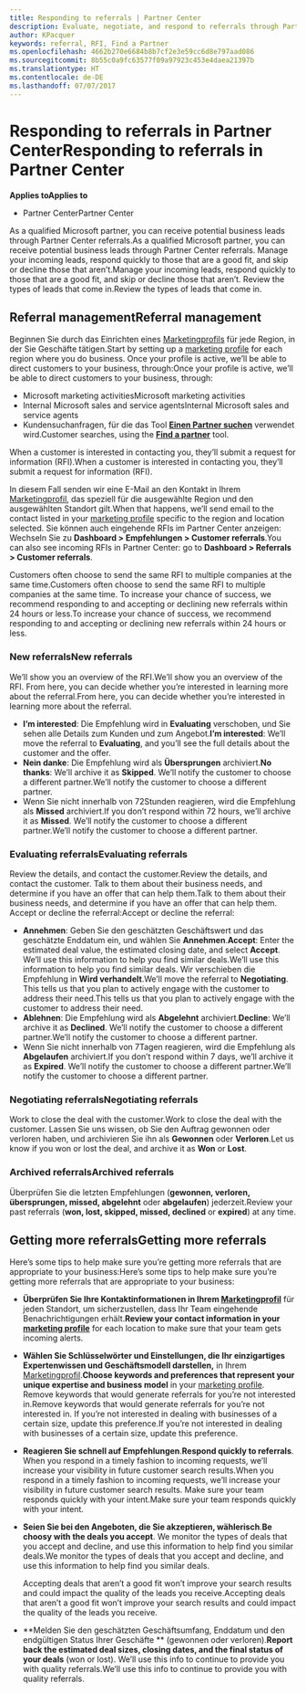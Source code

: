 ```yaml
---
title: Responding to referrals | Partner Center
description: Evaluate, negotiate, and respond to referrals through Partner Center.
author: KPacquer
keywords: referral, RFI, Find a Partner
ms.openlocfilehash: 4662b270e6684b8b7cf2e3e59cc6d8e797aad086
ms.sourcegitcommit: 8b55c0a9fc63577f09a97923c453e4daea21397b
ms.translationtype: HT
ms.contentlocale: de-DE
ms.lasthandoff: 07/07/2017
---
```

# <a name="responding-to-referrals-in-partner-center"></a><span data-ttu-id="29c32-104">Responding to referrals in Partner Center</span><span class="sxs-lookup"><span data-stu-id="29c32-104">Responding to referrals in Partner Center</span></span>

**<span data-ttu-id="29c32-105">Applies to</span><span class="sxs-lookup"><span data-stu-id="29c32-105">Applies to</span></span>**

-  <span data-ttu-id="29c32-106">Partner Center</span><span class="sxs-lookup"><span data-stu-id="29c32-106">Partner Center</span></span>

<span data-ttu-id="29c32-107">As a qualified Microsoft partner, you can receive potential business leads through Partner Center referrals.</span><span class="sxs-lookup"><span data-stu-id="29c32-107">As a qualified Microsoft partner, you can receive potential business leads through Partner Center referrals.</span></span> <span data-ttu-id="29c32-108">Manage your incoming leads, respond quickly to those that are a good fit, and skip or decline those that aren’t.</span><span class="sxs-lookup"><span data-stu-id="29c32-108">Manage your incoming leads, respond quickly to those that are a good fit, and skip or decline those that aren’t.</span></span> <span data-ttu-id="29c32-109">Review the types of leads that come in.</span><span class="sxs-lookup"><span data-stu-id="29c32-109">Review the types of leads that come in.</span></span> 

## <a name="referral-management"></a><span data-ttu-id="29c32-110">Referral management</span><span class="sxs-lookup"><span data-stu-id="29c32-110">Referral management</span></span>

<span data-ttu-id="29c32-111">Beginnen Sie durch das Einrichten eines [Marketingprofils](create-a-marketing-profile.md) für jede Region, in der Sie Geschäfte tätigen.</span><span class="sxs-lookup"><span data-stu-id="29c32-111">Start by setting up a [marketing profile](create-a-marketing-profile.md) for each region where you do business.</span></span> <span data-ttu-id="29c32-112">Once your profile is active, we’ll be able to direct customers to your business, through:</span><span class="sxs-lookup"><span data-stu-id="29c32-112">Once your profile is active, we’ll be able to direct customers to your business, through:</span></span>

*  <span data-ttu-id="29c32-113">Microsoft marketing activities</span><span class="sxs-lookup"><span data-stu-id="29c32-113">Microsoft marketing activities</span></span>
*  <span data-ttu-id="29c32-114">Internal Microsoft sales and service agents</span><span class="sxs-lookup"><span data-stu-id="29c32-114">Internal Microsoft sales and service agents</span></span>
*  <span data-ttu-id="29c32-115">Kundensuchanfragen, für die das Tool **[Einen Partner suchen](https://partnercenter.microsoft.com/pcv/search)** verwendet wird.</span><span class="sxs-lookup"><span data-stu-id="29c32-115">Customer searches, using the **[Find a partner](https://partnercenter.microsoft.com/pcv/search)** tool.</span></span>

<span data-ttu-id="29c32-116">When a customer is interested in contacting you, they’ll submit a request for information (RFI).</span><span class="sxs-lookup"><span data-stu-id="29c32-116">When a customer is interested in contacting you, they’ll submit a request for information (RFI).</span></span> 

<span data-ttu-id="29c32-117">In diesem Fall senden wir eine E-Mail an den Kontakt in Ihrem [Marketingprofil](create-a-marketing-profile.md), das speziell für die ausgewählte Region und den ausgewählten Standort gilt.</span><span class="sxs-lookup"><span data-stu-id="29c32-117">When that happens, we’ll send email to the contact listed in your [marketing profile](create-a-marketing-profile.md) specific to the region and location selected.</span></span> <span data-ttu-id="29c32-118">Sie können auch eingehende RFIs im Partner Center anzeigen: Wechseln Sie zu **Dashboard > Empfehlungen > Customer referrals**.</span><span class="sxs-lookup"><span data-stu-id="29c32-118">You can also see incoming RFIs in Partner Center: go to **Dashboard > Referrals > Customer referrals**.</span></span>

<span data-ttu-id="29c32-119">Customers often choose to send the same RFI to multiple companies at the same time.</span><span class="sxs-lookup"><span data-stu-id="29c32-119">Customers often choose to send the same RFI to multiple companies at the same time.</span></span> <span data-ttu-id="29c32-120">To increase your chance of success, we recommend responding to and accepting or declining new referrals within 24 hours or less.</span><span class="sxs-lookup"><span data-stu-id="29c32-120">To increase your chance of success, we recommend responding to and accepting or declining new referrals within 24 hours or less.</span></span>

### <a name="new-referrals"></a><span data-ttu-id="29c32-121">New referrals</span><span class="sxs-lookup"><span data-stu-id="29c32-121">New referrals</span></span>

<span data-ttu-id="29c32-122">We’ll show you an overview of the RFI.</span><span class="sxs-lookup"><span data-stu-id="29c32-122">We’ll show you an overview of the RFI.</span></span> <span data-ttu-id="29c32-123">From here, you can decide whether you’re interested in learning more about the referral.</span><span class="sxs-lookup"><span data-stu-id="29c32-123">From here, you can decide whether you’re interested in learning more about the referral.</span></span> 

*  <span data-ttu-id="29c32-124">**I’m interested**: Die Empfehlung wird in **Evaluating** verschoben, und Sie sehen alle Details zum Kunden und zum Angebot.</span><span class="sxs-lookup"><span data-stu-id="29c32-124">**I’m interested**: We’ll move the referral to **Evaluating**, and you’ll see the full details about the customer and the offer.</span></span> 
*  <span data-ttu-id="29c32-125">**Nein danke**: Die Empfehlung wird als **Übersprungen** archiviert.</span><span class="sxs-lookup"><span data-stu-id="29c32-125">**No thanks**: We’ll archive it as **Skipped**.</span></span> <span data-ttu-id="29c32-126">We’ll notify the customer to choose a different partner.</span><span class="sxs-lookup"><span data-stu-id="29c32-126">We’ll notify the customer to choose a different partner.</span></span>
*  <span data-ttu-id="29c32-127">Wenn Sie nicht innerhalb von 72Stunden reagieren, wird die Empfehlung als **Missed** archiviert.</span><span class="sxs-lookup"><span data-stu-id="29c32-127">If you don’t respond within 72 hours, we’ll archive it as **Missed**.</span></span> <span data-ttu-id="29c32-128">We’ll notify the customer to choose a different partner.</span><span class="sxs-lookup"><span data-stu-id="29c32-128">We’ll notify the customer to choose a different partner.</span></span>

### <a name="evaluating-referrals"></a><span data-ttu-id="29c32-129">Evaluating referrals</span><span class="sxs-lookup"><span data-stu-id="29c32-129">Evaluating referrals</span></span>

<span data-ttu-id="29c32-130">Review the details, and contact the customer.</span><span class="sxs-lookup"><span data-stu-id="29c32-130">Review the details, and contact the customer.</span></span> <span data-ttu-id="29c32-131">Talk to them about their business needs, and determine if you have an offer that can help them.</span><span class="sxs-lookup"><span data-stu-id="29c32-131">Talk to them about their business needs, and determine if you have an offer that can help them.</span></span> <span data-ttu-id="29c32-132">Accept or decline the referral:</span><span class="sxs-lookup"><span data-stu-id="29c32-132">Accept or decline the referral:</span></span> 

*  <span data-ttu-id="29c32-133">**Annehmen**: Geben Sie den geschätzten Geschäftswert und das geschätzte Enddatum ein, und wählen Sie **Annehmen**.</span><span class="sxs-lookup"><span data-stu-id="29c32-133">**Accept**: Enter the estimated deal value, the estimated closing date, and select **Accept**.</span></span> <span data-ttu-id="29c32-134">We’ll use this information to help you find similar deals.</span><span class="sxs-lookup"><span data-stu-id="29c32-134">We’ll use this information to help you find similar deals.</span></span> <span data-ttu-id="29c32-135">Wir verschieben die Empfehlung in **Wird verhandelt**.</span><span class="sxs-lookup"><span data-stu-id="29c32-135">We’ll move the referral to **Negotiating**.</span></span> <span data-ttu-id="29c32-136">This tells us that you plan to actively engage with the customer to address their need.</span><span class="sxs-lookup"><span data-stu-id="29c32-136">This tells us that you plan to actively engage with the customer to address their need.</span></span>
*  <span data-ttu-id="29c32-137">**Ablehnen**: Die Empfehlung wird als **Abgelehnt** archiviert.</span><span class="sxs-lookup"><span data-stu-id="29c32-137">**Decline**: We’ll archive it as **Declined**.</span></span> <span data-ttu-id="29c32-138">We’ll notify the customer to choose a different partner.</span><span class="sxs-lookup"><span data-stu-id="29c32-138">We’ll notify the customer to choose a different partner.</span></span>
*  <span data-ttu-id="29c32-139">Wenn Sie nicht innerhalb von 7Tagen reagieren, wird die Empfehlung als **Abgelaufen** archiviert.</span><span class="sxs-lookup"><span data-stu-id="29c32-139">If you don’t respond within 7 days, we’ll archive it as **Expired**.</span></span> <span data-ttu-id="29c32-140">We’ll notify the customer to choose a different partner.</span><span class="sxs-lookup"><span data-stu-id="29c32-140">We’ll notify the customer to choose a different partner.</span></span>

### <a name="negotiating-referrals"></a><span data-ttu-id="29c32-141">Negotiating referrals</span><span class="sxs-lookup"><span data-stu-id="29c32-141">Negotiating referrals</span></span>

<span data-ttu-id="29c32-142">Work to close the deal with the customer.</span><span class="sxs-lookup"><span data-stu-id="29c32-142">Work to close the deal with the customer.</span></span> <span data-ttu-id="29c32-143">Lassen Sie uns wissen, ob Sie den Auftrag gewonnen oder verloren haben, und archivieren Sie ihn als **Gewonnen** oder **Verloren**.</span><span class="sxs-lookup"><span data-stu-id="29c32-143">Let us know if you won or lost the deal, and archive it as **Won** or **Lost**.</span></span> 

### <a name="archived-referrals"></a><span data-ttu-id="29c32-144">Archived referrals</span><span class="sxs-lookup"><span data-stu-id="29c32-144">Archived referrals</span></span>

<span data-ttu-id="29c32-145">Überprüfen Sie die letzten Empfehlungen (**gewonnen, verloren, übersprungen, missed, abgelehnt** oder **abgelaufen**) jederzeit.</span><span class="sxs-lookup"><span data-stu-id="29c32-145">Review your past referrals (**won, lost, skipped, missed, declined** or **expired**) at any time.</span></span> 

## <a name="getting-more-referrals"></a><span data-ttu-id="29c32-146">Getting more referrals</span><span class="sxs-lookup"><span data-stu-id="29c32-146">Getting more referrals</span></span>

<span data-ttu-id="29c32-147">Here’s some tips to help make sure you’re getting more referrals that are appropriate to your business:</span><span class="sxs-lookup"><span data-stu-id="29c32-147">Here’s some tips to help make sure you’re getting more referrals that are appropriate to your business:</span></span>

*  <span data-ttu-id="29c32-148">**Überprüfen Sie Ihre Kontaktinformationen in Ihrem [Marketingprofil](create-a-marketing-profile.md)** für jeden Standort, um sicherzustellen, dass Ihr Team eingehende Benachrichtigungen erhält.</span><span class="sxs-lookup"><span data-stu-id="29c32-148">**Review your contact information in your [marketing profile](create-a-marketing-profile.md)** for each location to make sure that your team gets incoming alerts.</span></span>

*  <span data-ttu-id="29c32-149">**Wählen Sie Schlüsselwörter und Einstellungen, die Ihr einzigartiges Expertenwissen und Geschäftsmodell darstellen,** in Ihrem [Marketingprofil](create-a-marketing-profile.md).</span><span class="sxs-lookup"><span data-stu-id="29c32-149">**Choose keywords and preferences that represent your unique expertise and business model** in your [marketing profile](create-a-marketing-profile.md).</span></span> <span data-ttu-id="29c32-150">Remove keywords that would generate referrals for you’re not interested in.</span><span class="sxs-lookup"><span data-stu-id="29c32-150">Remove keywords that would generate referrals for you’re not interested in.</span></span> <span data-ttu-id="29c32-151">If you’re not interested in dealing with businesses of a certain size, update this preference.</span><span class="sxs-lookup"><span data-stu-id="29c32-151">If you’re not interested in dealing with businesses of a certain size, update this preference.</span></span>

*  <span data-ttu-id="29c32-152">**Reagieren Sie schnell auf Empfehlungen**.</span><span class="sxs-lookup"><span data-stu-id="29c32-152">**Respond quickly to referrals**.</span></span> <span data-ttu-id="29c32-153">When you respond in a timely fashion to incoming requests, we’ll increase your visibility in future customer search results.</span><span class="sxs-lookup"><span data-stu-id="29c32-153">When you respond in a timely fashion to incoming requests, we’ll increase your visibility in future customer search results.</span></span> <span data-ttu-id="29c32-154">Make sure your team responds quickly with your intent.</span><span class="sxs-lookup"><span data-stu-id="29c32-154">Make sure your team responds quickly with your intent.</span></span>

*  <span data-ttu-id="29c32-155">**Seien Sie bei den Angeboten, die Sie akzeptieren, wählerisch**.</span><span class="sxs-lookup"><span data-stu-id="29c32-155">**Be choosy with the deals you accept**.</span></span> <span data-ttu-id="29c32-156">We monitor the types of deals that you accept and decline, and use this information to help find you similar deals.</span><span class="sxs-lookup"><span data-stu-id="29c32-156">We monitor the types of deals that you accept and decline, and use this information to help find you similar deals.</span></span> 

   <span data-ttu-id="29c32-157">Accepting deals that aren’t a good fit won’t improve your search results and could impact the quality of the leads you receive.</span><span class="sxs-lookup"><span data-stu-id="29c32-157">Accepting deals that aren’t a good fit won’t improve your search results and could impact the quality of the leads you receive.</span></span>

*  <span data-ttu-id="29c32-158">**Melden Sie den geschätzten Geschäftsumfang, Enddatum und den endgültigen Status Ihrer Geschäfte ** (gewonnen oder verloren).</span><span class="sxs-lookup"><span data-stu-id="29c32-158">**Report back the estimated deal sizes, closing dates, and the final status of your deals** (won or lost).</span></span> <span data-ttu-id="29c32-159">We’ll use this info to continue to provide you with quality referrals.</span><span class="sxs-lookup"><span data-stu-id="29c32-159">We’ll use this info to continue to provide you with quality referrals.</span></span>
